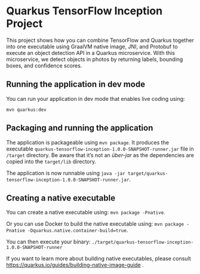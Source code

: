 # Quarkus TensorFlow Inception Project

This project shows how you can combine TensorFlow and Quarkus together into one executable using GraalVM native image, 
JNI, and Protobuf to execute an object detection API in a Quarkus microservice. With this microservice, we detect 
objects in photos by returning labels, bounding boxes, and confidence scores.

## Running the application in dev mode

You can run your application in dev mode that enables live coding using:
```
mvn quarkus:dev
```

## Packaging and running the application

The application is packageable using `mvn package`.
It produces the executable `quarkus-tensorflow-inception-1.0.0-SNAPSHOT-runner.jar` file in `/target` directory.
Be aware that it’s not an _über-jar_ as the dependencies are copied into the `target/lib` directory.

The application is now runnable using `java -jar target/quarkus-tensorflow-inception-1.0.0-SNAPSHOT-runner.jar`.

## Creating a native executable

You can create a native executable using: `mvn package -Pnative`.

Or you can use Docker to build the native executable using: `mvn package -Pnative -Dquarkus.native.container-build=true`.

You can then execute your binary: `./target/quarkus-tensorflow-inception-1.0.0-SNAPSHOT-runner`

If you want to learn more about building native executables, please consult https://quarkus.io/guides/building-native-image-guide .
